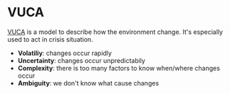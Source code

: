 # VUCA

[VUCA](https://wikipedia.org/wiki/volatility,_uncertainty,_complexity_and_ambiguity) is a model to describe how the environment change. It's especially used to act in crisis situation.

- **Volatiliy**: changes occur rapidly
- **Uncertainty**: changes occur unpredictabily
- **Complexity**: there is too many factors to know when/where changes occur
- **Ambiguity**: we don't know what cause changes